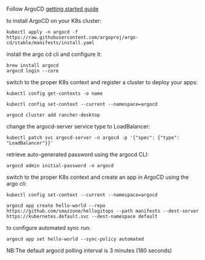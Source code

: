 
Follow ArgoCD [getting started guide](https://argo-cd.readthedocs.io/en/stable/getting_started/#getting-started)

to install ArgoCD on your K8s cluster:

```
kubectl apply -n argocd -f https://raw.githubusercontent.com/argoproj/argo-cd/stable/manifests/install.yaml
```

install the argo cd cli and configure it:

```
brew install argocd
argocd login --core
```

switch to the proper K8s context and register a cluster to deploy your apps:

```
kubectl config get-contexts -o name

kubectl config set-context --current --namespace=argocd

argocd cluster add rancher-desktop
```

change the argocd-server service type to LoadBalancer:

```
kubectl patch svc argocd-server -n argocd -p '{"spec": {"type": "LoadBalancer"}}'
```

retrieve auto-generated password using the argocd CLI:

```
argocd admin initial-password -n argocd
```

switch to the proper K8s context and create an app in ArgoCD using the argo cli:

```
kubectl config set-context --current --namespace=argocd

argocd app create hello-world --repo https://github.com/smazzone/hellogitops --path manifests --dest-server https://kubernetes.default.svc --dest-namespace default
```


to configure automated sync run:

```
argocd app set hello-world --sync-policy automated
```

NB:The default argocd polling interval is 3 minutes (180 seconds)
